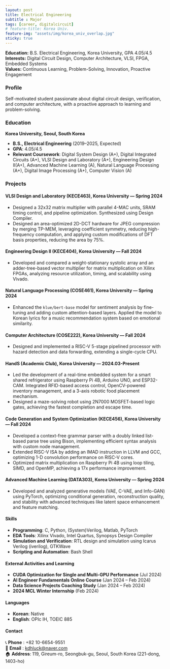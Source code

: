 ```yaml
---
layout: post
title: Electrical Engineering
subtitle : Major
tags: [career, digitalcircuit]
# feature-title: Korea Univ.
feature-img: "assets/img/korea_univ_overlap.jpg"
sticky: true
---
```


**Education:** B.S. Electrical Engineering, Korea University, GPA 4.05/4.5  
**Interests:** Digital Circuit Design, Computer Architecture, VLSI, FPGA, Embedded Systems  
**Values:** Continuous Learning, Problem-Solving, Innovation, Proactive Engagement

### Profile
Self-motivated student passionate about digital circuit design, verification, and computer architecture, with a proactive approach to learning and problem-solving.

### Education
**Korea University, Seoul, South Korea**  
- **B.S., Electrical Engineering** (2019–2025, Expected)  
- **GPA**: 4.05/4.5  
- **Relevant Coursework**: Digital System Design (A+), Digital Integrated Circuits (A+), VLSI Design and Laboratory (A+), Engineering Design II(A+), Advanced Machine Learning (A), Natural Language Processing (A+), Digital Image Processing (A+), Computer Vision (A)

### Projects
#### VLSI Design and Laboratory (KECE463), Korea University — Spring 2024
- Designed a 32x32 matrix multiplier with parallel 4-MAC units, SRAM timing control, and pipeline optimization. Synthesized using Design Compiler.
- Designed an area-optimized 2D-DCT hardware for JPEG compression by merging TP-MEM, leveraging coefficient symmetry, reducing high-frequency computation, and applying custom modifications of DFT basis properties, reducing the area by 75%.

#### Engineering Design II (KECE404), Korea University — Fall 2024
- Developed and compared a weight-stationary systolic array and an adder-tree-based vector multiplier for matrix multiplication on Xilinx FPGAs, analyzing resource utilization, timing, and scalability using Vivado.

#### Natural Language Processing (COSE461), Korea University — Spring 2024
- Enhanced the `klue/bert-base` model for sentiment analysis by fine-tuning and adding custom attention-based layers. Applied the model to Korean lyrics for a music recommendation system based on emotional similarity.

#### Computer Architecture (COSE222), Korea University — Fall 2024
- Designed and implemented a RISC-V 5-stage pipelined processor with hazard detection and data forwarding, extending a single-cycle CPU.

#### HandS (Academic Club), Korea University — 2024.03-Present
- Led the development of a real-time embedded system for a smart shared refrigerator using Raspberry Pi 4B, Arduino UNO, and ESP32-CAM. Integrated RFID-based access control, OpenCV-powered inventory management, and a 3-axis robotic food placement mechanism.
- Designed a maze-solving robot using 2N7000 MOSFET-based logic gates, achieving the fastest completion and escape time.

#### Code Generation and System Optimization (KECE456), Korea University — Fall 2024
- Developed a context-free grammar parser with a doubly linked list-based parse tree using Bison, implementing efficient syntax analysis with custom node management.
- Extended RISC-V ISA by adding an IMAD instruction in LLVM and GCC, optimizing 1-D convolution performance on RISC-V cores.
- Optimized matrix multiplication on Raspberry Pi 4B using loop tiling, SIMD, and OpenMP, achieving a 17x performance improvement.

#### Advanced Machine Learning (DATA303), Korea University — Spring 2024
- Developed and analyzed generative models (VAE, C-VAE, and Info-GAN) using PyTorch, optimizing conditional generation, reconstruction quality, and stability with advanced techniques like latent space enhancement and feature matching.

#### Skills
- **Programming**: C, Python, (System)Verilog, Matlab, PyTorch
- **EDA Tools**: Xilinx Vivado, Intel Quartus, Synopsys Design Compiler
- **Simulation and Verification**: RTL design and simulation using Icarus Verilog (iverilog), GTKWave
- **Scripting and Automation**: Bash Shell

#### External Activities and Learning
- **CUDA Optimization for Single and Multi-GPU Performance** (Jul 2024)
- **AI Engineer Fundamentals Online Course** (Jan 2024 – Feb 2024)
- **Data Science Projects Coaching Study** (Jan 2024 – Feb 2024)
- **2024 MCL Winter Internship** (Feb 2024)

#### Languages
- **Korean**: Native
- **English**: OPIc IH, TOEIC 885

#### Contact
📞 **Phone** : +82 10-6654-9551 <br>
📧 **Email** : [kdhluck@naver.com](mailto:kdhluck@naver.com) <br>
🏠 **Address**: 119, Gireum-ro, Seongbuk-gu, Seoul, South Korea (221-dong, 1403-ho)